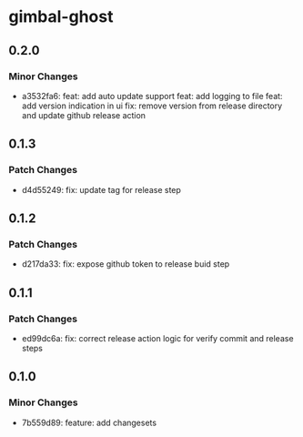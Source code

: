 # gimbal-ghost

## 0.2.0

### Minor Changes

- a3532fa6: feat: add auto update support
  feat: add logging to file
  feat: add version indication in ui
  fix: remove version from release directory and update github release action

## 0.1.3

### Patch Changes

- d4d55249: fix: update tag for release step

## 0.1.2

### Patch Changes

- d217da33: fix: expose github token to release buid step

## 0.1.1

### Patch Changes

- ed99dc6a: fix: correct release action logic for verify commit and release steps

## 0.1.0

### Minor Changes

- 7b559d89: feature: add changesets
